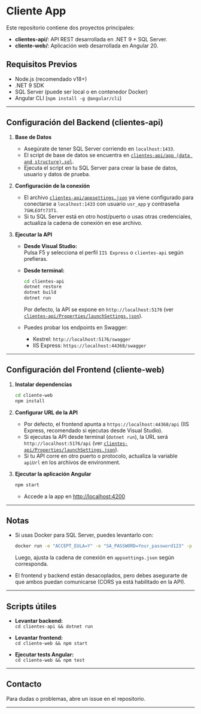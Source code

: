 # Cliente App

Este repositorio contiene dos proyectos principales:

- **clientes-api/**: API REST desarrollada en .NET 9 + SQL Server.
- **cliente-web/**: Aplicación web desarrollada en Angular 20.

## Requisitos Previos

- Node.js (recomendado v18+)
- .NET 9 SDK
- SQL Server (puede ser local o en contenedor Docker)
- Angular CLI (`npm install -g @angular/cli`)

---

## Configuración del Backend (clientes-api)

1. **Base de Datos**

   - Asegúrate de tener SQL Server corriendo en `localhost:1433`.
   - El script de base de datos se encuentra en [`clientes-api/app (data and structure).sql`](<clientes-api/app%20(data%20and%20structure).sql>).
   - Ejecuta el script en tu SQL Server para crear la base de datos, usuario y datos de prueba.

2. **Configuración de la conexión**

   - El archivo [`clientes-api/appsettings.json`](clientes-api/appsettings.json) ya viene configurado para conectarse a `localhost:1433` con usuario `usr_app` y contraseña `7GHLEOft73T1`.
   - Si tu SQL Server está en otro host/puerto o usas otras credenciales, actualiza la cadena de conexión en ese archivo.

3. **Ejecutar la API**

   - **Desde Visual Studio:**  
     Pulsa F5 y selecciona el perfil `IIS Express` o `clientes-api` según prefieras.

   - **Desde terminal:**

     ```sh
     cd clientes-api
     dotnet restore
     dotnet build
     dotnet run
     ```

     Por defecto, la API se expone en `http://localhost:5176` (ver [`clientes-api/Properties/launchSettings.json`](clientes-api/Properties/launchSettings.json)).

   - Puedes probar los endpoints en Swagger:
     - Kestrel: `http://localhost:5176/swagger`
     - IIS Express: `https://localhost:44368/swagger`

---

## Configuración del Frontend (cliente-web)

1. **Instalar dependencias**

   ```sh
   cd cliente-web
   npm install
   ```

2. **Configurar URL de la API**

   - Por defecto, el frontend apunta a `https://localhost:44368/api` (IIS Express, recomendado si ejecutas desde Visual Studio).
   - Si ejecutas la API desde terminal (`dotnet run`), la URL será `http://localhost:5176/api` (ver [`clientes-api/Properties/launchSettings.json`](clientes-api/Properties/launchSettings.json)).
   - Si tu API corre en otro puerto o protocolo, actualiza la variable `apiUrl` en los archivos de environment.

3. **Ejecutar la aplicación Angular**

   ```sh
   npm start
   ```

   - Accede a la app en [http://localhost:4200](http://localhost:4200)

---

## Notas

- Si usas Docker para SQL Server, puedes levantarlo con:

  ```sh
  docker run -e "ACCEPT_EULA=Y" -e "SA_PASSWORD=Your_password123" -p 1433:1433 mcr.microsoft.com/mssql/server:2022-latest
  ```

  Luego, ajusta la cadena de conexión en `appsettings.json` según corresponda.

- El frontend y backend están desacoplados, pero debes asegurarte de que ambos puedan comunicarse (CORS ya está habilitado en la API).

---

## Scripts útiles

- **Levantar backend:**  
  `cd clientes-api && dotnet run`

- **Levantar frontend:**  
  `cd cliente-web && npm start`

- **Ejecutar tests Angular:**  
  `cd cliente-web && npm test`

---

## Contacto

Para dudas o problemas, abre un issue en el repositorio.

---
